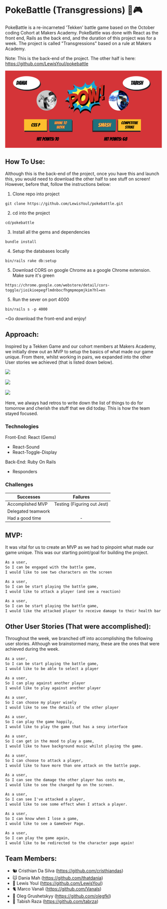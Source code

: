 # PokeBattle (Transgressions) 🥊🎮

PokeBattle is a re-incarneted 'Tekken' battle game based on the October coding Cohort at Makers Academy. PokeBattle was done with React as the front end, Rails as the back end, and the duration of this project was for a week. The project is called "Transgressions" based on a rule at Makers Academy.

Note: This is the back-end of the project. The other half is here:   https://github.com/LewisYoul/pokebattle

![](public/uploads/player/image/home.png)

## How To Use:

Although this is the back-end of the project, once you have this and launch this, you would need to
download the other half to see stuff on screen! However, before that, follow the instructions below:

1. Clone repo into project
```
git clone https://github.com/LewisYoul/pokebattle.git
```

2. cd into the project
```
cd/pokebattle
```

3. Install all the gems and dependencies
```
bundle install
```

4. Setup the databases locally
```
bin/rails rake db:setup
```
5. Download CORS on google Chrome as a google Chrome extension. Make sure it's green
```
https://chrome.google.com/webstore/detail/cors-toggle/jioikioepegflmdnbocfhgmpmopmjkim?hl=en
```

5. Run the sever on port 4000
```
bin/rails s -p 4000
```

~Go download the front-end and enjoy!

## Approach:

Inspired by a Tekken Game and our cohort members at Makers Academy, we initially drew out an MVP to setup the basics of what made our
game unique. From there, whilst working in pairs, we expanded into the other User stories we achieved (that is listed down below).

![](public/images/2.jpg)

![](public/images/3.jpg)

![](public/images/4.jpg)

Here, we always had retros to write down the list of things to do for tomorrow and cherish the stuff that we did today. This is how the team
stayed focused.

### Technologies

Front-End: React
 (Gems)
 - React-Sound
 - React-Toggle-Display

Back-End: Ruby On Rails
 - Responders


### Challenges

| Successes             | Failures                    |
| --------------------- |:---------------------------:|
| Accomplished MVP      | Testing (Figuring out Jest) |
| Delegated teamwork    |                             |
| Had a  good time      | -                           |


## MVP:

It was vital for us to create an MVP as we had to pinpoint what made our game unique. This was
our starting point/goal for building the project.

```
As a user,
So I can be engaged with the battle game,
I would like to see two characters on the screen
```

```
As a user,
So I can be start playing the battle game,
I would like to attack a player (and see a reaction)
```

```
As a user,
So I can be start playing the battle game,
I would like the attacked player to receive damage to their health bar  
```

## Other User Stories (That were accomplished):

Throughout the week, we branched off into accomplishing the following user stories. Although we
brainstormed many, these are the ones that were achieved during the week.

```
As a user,
So I can be start playing the battle game,
I would like to be able to select a player
```

```
As a user,
So I can play against another player
I would like to play against another player
```

```
As a user,
So I can choose my player wisely
I would like to see the details of the other player
```

```
As a user,
So I can play the game happily,
I would like to play the game that has a sexy interface
```

```
As a user,
So I can get in the mood to play a game,
I would like to have background music whilst playing the game.
```

```
As a user,
So I can choose to attack a player,
I would like to have more than one attack on the battle page.
```

```
As a user,
So I can see the damage the other player has costs me,
I would like to see the changed hp on the screen.
```

```
As a user,
So I can see I've attacked a player,
I would like to see some effect when I attack a player.
```

```
As a user,
So I can know when I lose a game,
I would like to see a GameOver Page.
```

```
As a user,
So I can play the game again,
I would like to be redirected to the character page again!
```

## Team Members:  

- 🐿 Cristhian Da Silva (https://github.com/cristhiandas)
- 🐱 Dania Mah (https://github.com/thatdania)
- 🐸 Lewis Youl (https://github.com/LewisYoul)
- 🐈 Marco Vanali (https://github.com/Vanals)
- 🐻 Oleg Grushetskyy (https://github.com/olegfkl)
- 🦅 Tabish Raza (https://github.com/tabrza)
